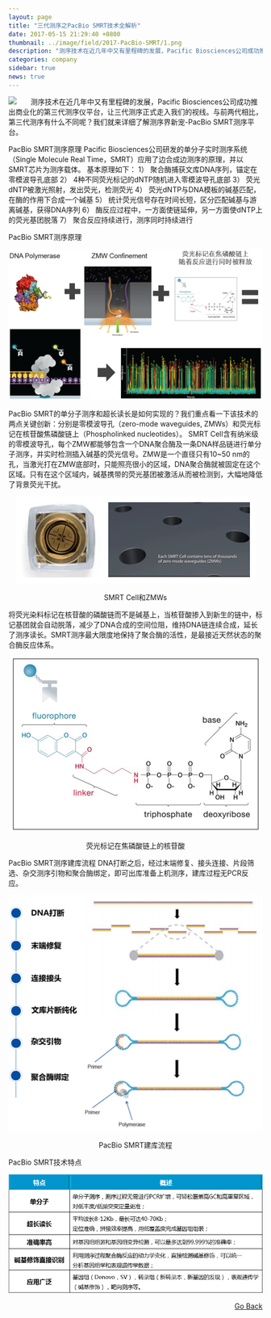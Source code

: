 ```yaml
---
layout: page
title: "三代测序之PacBio SMRT技术全解析"
date: 2017-05-15 21:29:40 +0800
thumbnail: ../image/field/2017-PacBio-SMRT/1.png
description: "测序技术在近几年中又有里程碑的发展，Pacific Biosciences公司成功推出商业化的第三代测序仪平台，让三代测序正式走入我们的视线。与前两代相比，第三代测序有什么不同呢？我们就来详细了解测序界新宠-PacBio SMRT测序平台。"
categories: company
sidebar: true
news: true
---
```


<img style="float: left; margin-right: 2em;" src="/image/news/2017/BS-seq研发.png">

测序技术在近几年中又有里程碑的发展，Pacific Biosciences公司成功推出商业化的第三代测序仪平台，让三代测序正式走入我们的视线。与前两代相比，第三代测序有什么不同呢？我们就来详细了解测序界新宠-PacBio SMRT测序平台。

PacBio SMRT测序原理
Pacific Biosciences公司研发的单分子实时测序系统（Single Molecule Real Time，SMRT）应用了边合成边测序的原理，并以SMRT芯片为测序载体。
基本原理如下：
1）	聚合酶捕获文库DNA序列，锚定在零模波导孔底部
2）	4种不同荧光标记的dNTP随机进入零模波导孔底部
3）	荧光dNTP被激光照射，发出荧光，检测荧光
4）	荧光dNTP与DNA模板的碱基匹配，在酶的作用下合成一个碱基
5）	统计荧光信号存在时间长短，区分匹配碱基与游离碱基，获得DNA序列
6）	酶反应过程中，一方面使链延伸，另一方面使dNTP上的荧光基团脱落
7）	聚合反应持续进行，测序同时持续进行

PacBio SMRT测序原理
<p style="text-align: center;"><img src="/image/field/2017-PacBio-SMRT/1.png"></p>

PacBio SMRT的单分子测序和超长读长是如何实现的？我们重点看一下该技术的两点关键创新：分别是零模波导孔（zero-mode waveguides, ZMWs）和荧光标记在核苷酸焦磷酸链上（Phospholinked nucleotides）。
SMRT Cell含有纳米级的零模波导孔，每个ZMW都能够包含一个DNA聚合酶及一条DNA样品链进行单分子测序，并实时检测插入碱基的荧光信号。ZMW是一个直径只有10~50 nm的孔，当激光打在ZMW底部时，只能照亮很小的区域，DNA聚合酶就被固定在这个区域。只有在这个区域内，碱基携带的荧光基团被激活从而被检测到，大幅地降低了背景荧光干扰。

<p style="text-align: center;"><img src="/image/field/2017-PacBio-SMRT/2.png"></p>
<p style="text-align: center;">SMRT Cell和ZMWs</p>

将荧光染料标记在核苷酸的磷酸链而不是碱基上，当核苷酸掺入到新生的链中，标记基团就会自动脱落，减少了DNA合成的空间位阻，维持DNA链连续合成，延长了测序读长。SMRT测序最大限度地保持了聚合酶的活性，是最接近天然状态的聚合酶反应体系。

<p style="text-align: center;"><img src="/image/field/2017-PacBio-SMRT/3.png"></p>
<p style="text-align: center;">荧光标记在焦磷酸链上的核苷酸</p>

PacBio SMRT测序建库流程
DNA打断之后，经过末端修复、接头连接、片段筛选、杂交测序引物和聚合酶绑定，即可出库准备上机测序，建库过程无PCR反应。
<p style="text-align: center;"><img src="/image/field/2017-PacBio-SMRT/4.png"></p>
<p style="text-align: center;">PacBio SMRT建库流程</p>


PacBio SMRT技术特点
<p style="text-align: center;"><img src="/image/field/2017-PacBio-SMRT/5.png"></p>

<div style="float: right;"><a href="/{{ page.categories }}">Go Back</a></div>
